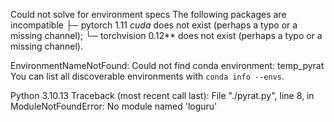 Could not solve for environment specs
The following packages are incompatible
├─ pytorch 1.11 *cuda* does not exist (perhaps a typo or a missing channel);
└─ torchvision 0.12**  does not exist (perhaps a typo or a missing channel).

EnvironmentNameNotFound: Could not find conda environment: temp_pyrat
You can list all discoverable environments with `conda info --envs`.


Python 3.10.13
Traceback (most recent call last):
  File "./pyrat.py", line 8, in <module>
ModuleNotFoundError: No module named 'loguru'
